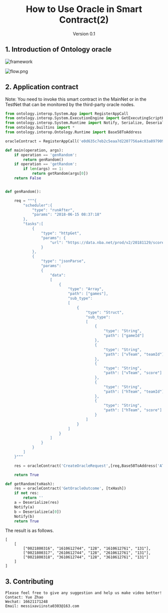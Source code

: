 <h1 align="center">How to Use Oracle in Smart Contract(2)</h1>
<p align="center" class="version">Version 0.1</p>

## 1. Introduction of Ontology oracle

![framework](https://upload-images.jianshu.io/upload_images/150344-fe85d3ebf8c4604b.png?imageMogr2/auto-orient/strip%7CimageView2/2/w/1240)

![flow.png](https://upload-images.jianshu.io/upload_images/150344-4712326e94c4da2c.png?imageMogr2/auto-orient/strip%7CimageView2/2/w/1240)

## 2. Application contract

Note: You need to invoke this smart contract in the MainNet or in the TestNet that can be monitored by the third-party oracle nodes.

```python
from ontology.interop.System.App import RegisterAppCall
from ontology.interop.System.ExecutionEngine import GetExecutingScriptHash
from ontology.interop.System.Runtime import Notify, Serialize, Deserialize
from ontology.builtins import *
from ontology.interop.Ontology.Runtime import Base58ToAddress

oracleContract = RegisterAppCall('e0d635c7eb2c5eaa7d2207756a4c03a89790934a', 'operation', 'args')

def main(operation, args):
    if operation == 'genRandom':
        return genRandom()
    if operation == 'getRandom':
        if len(args) == 1:
            return getRandom(args[0])
    return False


def genRandom():

    req = """{
        "scheduler":{
            "type": "runAfter",
            "params": "2018-06-15 08:37:18"
        },
        "tasks":[
            {
                "type": "httpGet",
                "params": {
                    "url": "https://data.nba.net/prod/v2/20181129/scoreboard.json"
                }
            },
            {
                "type": "jsonParse",
                "params":
                {
                    "data":
                    [
                        {
                            "type": "Array",
                            "path": ["games"],
                            "sub_type":
                            [
                                {
                                    "type": "Struct",
                                    "sub_type":
                                    [
                                        {
                                            "type": "String",
                                            "path": ["gameId"]
                                        },
                                        {
                                            "type": "String",
                                            "path": ["vTeam", "teamId"]
                                        },
                                        {
                                            "type": "String",
                                            "path": ["vTeam", "score"]
                                        },
                                        {
                                            "type": "String",
                                            "path": ["hTeam", "teamId"]
                                        },
                                        {
                                            "type": "String",
                                            "path": ["hTeam", "score"]
                                        }
                                    ]
                                }
                            ]
                        }
                    ]
                }
            }
        ]
    }"""

    res = oracleContract('CreateOracleRequest',[req,Base58ToAddress('ATS1zQv7U9kUEatSEwSHYgvd9ZQ5Xtgum3')])

    return True

def getRandom(txHash):
    res = oracleContract('GetOracleOutcome', [txHash])
    if not res:
        return ''
    a = Deserialize(res)
    Notify(a)
    b = Deserialize(a[0])
    Notify(b)
    return True
```

The result is as follows.

```text
[
    [
        ["0021800316", "1610612744", "128", "1610612761", "131"],
        ["0021800317", "2610612744", "128", "2610612761", "131"],
        ["0021800318", "3610612744", "128", "3610612761", "131"]
    ]
]
```

## 3. Contributing 

```
Please feel free to give any suggestion and help us make video better!
Contact: Yue Zhao 
Wechat: 16621171248
Email: messixaviinsta0303@163.com
```
